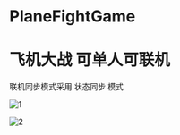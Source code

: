 # PlaneFightGame
飞机大战 可单人可联机
==============================
联机同步模式采用 状态同步 模式


![1](https://user-images.githubusercontent.com/60800578/132708743-2f17d9f0-5d72-438d-af4b-19189bd638f4.png)




![2](https://user-images.githubusercontent.com/60800578/132708752-230bb815-6a6e-41f2-8f49-041d315ab553.png)







